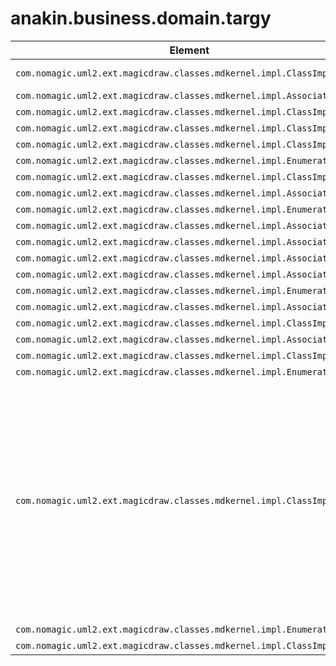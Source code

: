 # anakin.business.domain.targy

| Element | Name | Documentation |
| ----------- | ------- | ------------- |
| `com.nomagic.uml2.ext.magicdraw.classes.mdkernel.impl.ClassImpl` | ZalogTargyA | <html>  <head>		<style>			p {padding:0px; margin:0px;}		</style>	</head>  <body>    <p>Z&aacute;logt&aacute;rgyak adatai.&#160;    </p></body></html> |
| `com.nomagic.uml2.ext.magicdraw.classes.mdkernel.impl.AssociationImpl` | - |  |
| `com.nomagic.uml2.ext.magicdraw.classes.mdkernel.impl.ClassImpl` | CikkCsoport |  |
| `com.nomagic.uml2.ext.magicdraw.classes.mdkernel.impl.ClassImpl` | ZalogTargyTulajdonsag |  |
| `com.nomagic.uml2.ext.magicdraw.classes.mdkernel.impl.ClassImpl` | ZalogTargyTulajdonsagTipus |  |
| `com.nomagic.uml2.ext.magicdraw.classes.mdkernel.impl.EnumerationImpl` | ErtekTipus |  |
| `com.nomagic.uml2.ext.magicdraw.classes.mdkernel.impl.ClassImpl` | EllenBecsles |  |
| `com.nomagic.uml2.ext.magicdraw.classes.mdkernel.impl.AssociationImpl` | - |  |
| `com.nomagic.uml2.ext.magicdraw.classes.mdkernel.impl.EnumerationImpl` | Anyag |  |
| `com.nomagic.uml2.ext.magicdraw.classes.mdkernel.impl.AssociationImpl` | - |  |
| `com.nomagic.uml2.ext.magicdraw.classes.mdkernel.impl.AssociationImpl` | - |  |
| `com.nomagic.uml2.ext.magicdraw.classes.mdkernel.impl.AssociationImpl` | - |  |
| `com.nomagic.uml2.ext.magicdraw.classes.mdkernel.impl.AssociationImpl` | - |  |
| `com.nomagic.uml2.ext.magicdraw.classes.mdkernel.impl.EnumerationImpl` | ZalogjegyTomb |  |
| `com.nomagic.uml2.ext.magicdraw.classes.mdkernel.impl.AssociationImpl` | - |  |
| `com.nomagic.uml2.ext.magicdraw.classes.mdkernel.impl.ClassImpl` | Finomsag |  |
| `com.nomagic.uml2.ext.magicdraw.classes.mdkernel.impl.AssociationImpl` | - |  |
| `com.nomagic.uml2.ext.magicdraw.classes.mdkernel.impl.ClassImpl` | Becsles |  |
| `com.nomagic.uml2.ext.magicdraw.classes.mdkernel.impl.EnumerationImpl` | TargyTipus |  |
| `com.nomagic.uml2.ext.magicdraw.classes.mdkernel.impl.ClassImpl` | Arfolyam | <html>  <head>		<style>			p {padding:0px; margin:0px;}		</style>	</head>  <body>    <p>Aktu&aacute;lis &aacute;rfolyam.    </p>    <p>Minden anyagra csak egy &aacute;rfolyamot tartalmazhat. Ha az &aacute;rfolyam v&aacute;ltozik, az &uacute;j &aacute;rfolyamot hozz&aacute; kell adni a megl&eacute;vő Arfolyam entit&aacute;sok halmaz&aacute;hoz, a megfelelő ArfolyamA entit&aacute;st pedig fel&uuml;l kell &iacute;rni az &uacute;j entit&aacute;ssal.    </p></body></html> |
| `com.nomagic.uml2.ext.magicdraw.classes.mdkernel.impl.EnumerationImpl` | BecslesTipus |  |
| `com.nomagic.uml2.ext.magicdraw.classes.mdkernel.impl.ClassImpl` | ZalogTargyEsemenyE |  |
